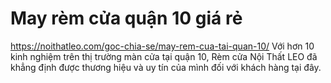 # May rèm cửa quận 10 giá rẻ

https://noithatleo.com/goc-chia-se/may-rem-cua-tai-quan-10/   Với hơn 10 kinh nghiệm trên thị trường màn cửa tại quận 10, Rèm cửa Nội Thất LEO đã khẳng định được thương hiệu và uy tín của mình đối với khách hàng tại đây.
